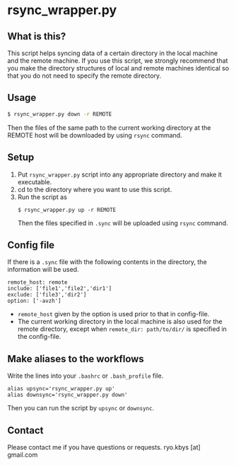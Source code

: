 # rsync_wrapper.py

## What is this?

This script helps syncing data of a certain directory in the local machine and the remote machine.
If you use this script, we strongly recommend that you make the directory structures of local and remote machines identical so that you do not need to specify the remote directory.

## Usage

```bash
$ rsync_wrapper.py down -r REMOTE
```
Then the files of the same path to the current working directory at the REMOTE host will be downloaded by using `rsync` command.

## Setup

1. Put `rsync_wrapper.py` script into any appropriate directory and make it executable.
2. cd to the directory where you want to use this script.
3. Run the script as
   ```
   $ rsync_wrapper.py up -r REMOTE
   ```
   Then the files specified in `.sync` will be uploaded using `rsync` command.

## Config file

If there is a `.sync` file with the following contents in the directory, the information will be used.
```
remote_host: remote
include: ['file1','file2','dir1']
exclude: ['file3','dir2']
option: ['-avzh']
```

- `remote_host` given by the option is used prior to that in config-file.
- The current working directory in the local machine is also used for the remote directory, except when `remote_dir: path/to/dir/` is specified in the config-file.


## Make aliases to the workflows

Write the lines into your `.bashrc` or `.bash_profile` file.
```
alias upsync='rsync_wrapper.py up'
alias downsync='rsync_wrapper.py down'
```
Then you can run the script by `upsync` or `downsync`.

## Contact

Please contact me if you have questions or requests.
ryo.kbys [at] gmail.com

